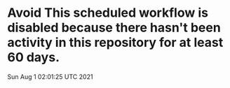 # Avoid This scheduled workflow is disabled because there hasn't been activity in this repository for at least 60 days.
Sun Aug  1 02:01:25 UTC 2021
